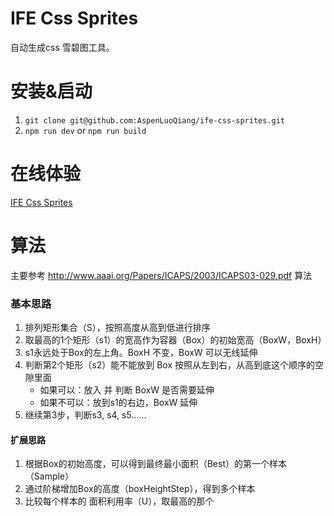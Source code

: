 # IFE Css Sprites
自动生成css 雪碧图工具。
# 安装&启动
1. `git clone git@github.com:AspenLuoQiang/ife-css-sprites.git`
2. `npm run dev` or `npm run build`

# 在线体验
[IFE Css Sprites](http://tool.luodao.me/css-sprite)

# 算法
主要参考  http://www.aaai.org/Papers/ICAPS/2003/ICAPS03-029.pdf 算法

### 基本思路
1. 排列矩形集合（S），按照高度从高到低进行排序
2. 取最高的1个矩形（s1）的宽高作为容器（Box）的初始宽高（BoxW，BoxH）
2. s1永远处于Box的左上角。BoxH 不变，BoxW 可以无线延伸
3. 判断第2个矩形（s2）能不能放到 Box 按照从左到右，从高到底这个顺序的空隙里面
	- 如果可以：放入 并 判断 BoxW 是否需要延伸
	- 如果不可以：放到s1的右边，BoxW 延伸
4. 继续第3步，判断s3, s4, s5......

#### 扩展思路
1. 根据Box的初始高度，可以得到最终最小面积（Best）的第一个样本（Sample）
2. 通过阶梯增加Box的高度（boxHeightStep），得到多个样本
3. 比较每个样本的 面积利用率（U），取最高的那个
